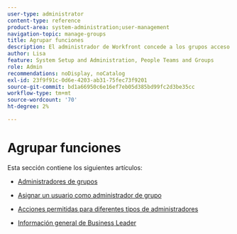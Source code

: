 ```yaml
---
user-type: administrator
content-type: reference
product-area: system-administration;user-management
navigation-topic: manage-groups
title: Agrupar funciones
description: El administrador de Workfront concede a los grupos acceso a las áreas de Workfront donde necesitan trabajar y comunicarse. A continuación, cada grupo puede mantener su información de Workfront, como usuarios, plantillas y formularios y proyectos personalizados, separada de la de otros departamentos.
author: Lisa
feature: System Setup and Administration, People Teams and Groups
role: Admin
recommendations: noDisplay, noCatalog
exl-id: 23f9f91c-0d6e-4203-ab31-75fec73f9201
source-git-commit: bd1a66950c6e16ef7eb05d385bd99fc2d3be35cc
workflow-type: tm+mt
source-wordcount: '70'
ht-degree: 2%

---
```


# Agrupar funciones

Esta sección contiene los siguientes artículos:

* [Administradores de grupos](../../../administration-and-setup/manage-groups/group-roles/group-administrators.md)

* [Asignar un usuario como administrador de grupo](../../../administration-and-setup/manage-groups/group-roles/assign-user-as-group-administrator.md)
* [Acciones permitidas para diferentes tipos de administradores](../../../administration-and-setup/manage-groups/group-roles/group-actions-allowed-different-types-admins.md)

* [Información general de Business Leader](../../../administration-and-setup/manage-groups/group-roles/business-leader-overview.md)
